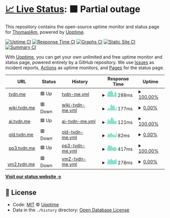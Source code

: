 # [📈 Live Status](https://status.tvdn.me): <!--live status--> **🟧 Partial outage**

This repository contains the open-source uptime monitor and status page for [ThomasIAm](https://github.com/ThomasIAm), powered by [Upptime](https://github.com/upptime/upptime).

[![Uptime CI](https://github.com/ThomasIAm/upptime/workflows/Uptime%20CI/badge.svg)](https://github.com/ThomasIAm/upptime/actions?query=workflow%3A%22Uptime+CI%22)
[![Response Time CI](https://github.com/koj-co/upptime/workflows/Response%20Time%20CI/badge.svg)](https://github.com/koj-co/upptime/actions?query=workflow%3A%22Response+Time+CI%22)
[![Graphs CI](https://github.com/ThomasIAm/upptime/workflows/Graphs%20CI/badge.svg)](https://github.com/ThomasIAm/upptime/actions?query=workflow%3A%22Graphs+CI%22)
[![Static Site CI](https://github.com/koj-co/upptime/workflows/Static%20Site%20CI/badge.svg)](https://github.com/koj-co/upptime/actions?query=workflow%3A%22Static+Site+CI%22)
[![Summary CI](https://github.com/koj-co/upptime/workflows/Summary%20CI/badge.svg)](https://github.com/koj-co/upptime/actions?query=workflow%3A%22Summary+CI%22)

With [Upptime](https://upptime.js.org), you can get your own unlimited and free uptime monitor and status page, powered entirely by a GitHub repository. We use [Issues](https://github.com/upptime/upptime/issues) as incident reports, [Actions](https://github.com/ThomasIAm/upptime/actions) as uptime monitors, and [Pages](https://demo.upptime.js.org) for the status page.

<!--start: status pages-->
<!-- This summary is generated by Upptime (https://github.com/upptime/upptime) -->
<!-- Do not edit this manually, your changes will be overwritten -->
<!-- prettier-ignore -->
| URL | Status | History | Response Time | Uptime |
| --- | ------ | ------- | ------------- | ------ |
| <img alt="" src="https://icons.duckduckgo.com/ip3/tvdn.me.ico" height="13"> [tvdn.me](https://tvdn.me) | 🟩 Up | [tvdn-me.yml](https://github.com/ThomasIAm/upptime/commits/HEAD/history/tvdn-me.yml) | <details><summary><img alt="Response time graph" src="./graphs/tvdn-me/response-time-week.png" height="20"> 288ms</summary><br><a href="https://status.tvdn.me/history/tvdn-me"><img alt="Response time 276" src="https://img.shields.io/endpoint?url=https%3A%2F%2Fraw.githubusercontent.com%2FThomasIAm%2Fupptime%2FHEAD%2Fapi%2Ftvdn-me%2Fresponse-time.json"></a><br><a href="https://status.tvdn.me/history/tvdn-me"><img alt="24-hour response time 263" src="https://img.shields.io/endpoint?url=https%3A%2F%2Fraw.githubusercontent.com%2FThomasIAm%2Fupptime%2FHEAD%2Fapi%2Ftvdn-me%2Fresponse-time-day.json"></a><br><a href="https://status.tvdn.me/history/tvdn-me"><img alt="7-day response time 288" src="https://img.shields.io/endpoint?url=https%3A%2F%2Fraw.githubusercontent.com%2FThomasIAm%2Fupptime%2FHEAD%2Fapi%2Ftvdn-me%2Fresponse-time-week.json"></a><br><a href="https://status.tvdn.me/history/tvdn-me"><img alt="30-day response time 302" src="https://img.shields.io/endpoint?url=https%3A%2F%2Fraw.githubusercontent.com%2FThomasIAm%2Fupptime%2FHEAD%2Fapi%2Ftvdn-me%2Fresponse-time-month.json"></a><br><a href="https://status.tvdn.me/history/tvdn-me"><img alt="1-year response time 290" src="https://img.shields.io/endpoint?url=https%3A%2F%2Fraw.githubusercontent.com%2FThomasIAm%2Fupptime%2FHEAD%2Fapi%2Ftvdn-me%2Fresponse-time-year.json"></a></details> | <details><summary><a href="https://status.tvdn.me/history/tvdn-me">100.00%</a></summary><a href="https://status.tvdn.me/history/tvdn-me"><img alt="All-time uptime 99.91%" src="https://img.shields.io/endpoint?url=https%3A%2F%2Fraw.githubusercontent.com%2FThomasIAm%2Fupptime%2FHEAD%2Fapi%2Ftvdn-me%2Fuptime.json"></a><br><a href="https://status.tvdn.me/history/tvdn-me"><img alt="24-hour uptime 100.00%" src="https://img.shields.io/endpoint?url=https%3A%2F%2Fraw.githubusercontent.com%2FThomasIAm%2Fupptime%2FHEAD%2Fapi%2Ftvdn-me%2Fuptime-day.json"></a><br><a href="https://status.tvdn.me/history/tvdn-me"><img alt="7-day uptime 100.00%" src="https://img.shields.io/endpoint?url=https%3A%2F%2Fraw.githubusercontent.com%2FThomasIAm%2Fupptime%2FHEAD%2Fapi%2Ftvdn-me%2Fuptime-week.json"></a><br><a href="https://status.tvdn.me/history/tvdn-me"><img alt="30-day uptime 100.00%" src="https://img.shields.io/endpoint?url=https%3A%2F%2Fraw.githubusercontent.com%2FThomasIAm%2Fupptime%2FHEAD%2Fapi%2Ftvdn-me%2Fuptime-month.json"></a><br><a href="https://status.tvdn.me/history/tvdn-me"><img alt="1-year uptime 99.96%" src="https://img.shields.io/endpoint?url=https%3A%2F%2Fraw.githubusercontent.com%2FThomasIAm%2Fupptime%2FHEAD%2Fapi%2Ftvdn-me%2Fuptime-year.json"></a></details>
| <img alt="" src="https://icons.duckduckgo.com/ip3/wiki.tvdn.me.ico" height="13"> [wiki.tvdn.me](https://wiki.tvdn.me) | 🟥 Down | [wiki-tvdn-me.yml](https://github.com/ThomasIAm/upptime/commits/HEAD/history/wiki-tvdn-me.yml) | <details><summary><img alt="Response time graph" src="./graphs/wiki-tvdn-me/response-time-week.png" height="20"> 177ms</summary><br><a href="https://status.tvdn.me/history/wiki-tvdn-me"><img alt="Response time 8023" src="https://img.shields.io/endpoint?url=https%3A%2F%2Fraw.githubusercontent.com%2FThomasIAm%2Fupptime%2FHEAD%2Fapi%2Fwiki-tvdn-me%2Fresponse-time.json"></a><br><a href="https://status.tvdn.me/history/wiki-tvdn-me"><img alt="24-hour response time 217" src="https://img.shields.io/endpoint?url=https%3A%2F%2Fraw.githubusercontent.com%2FThomasIAm%2Fupptime%2FHEAD%2Fapi%2Fwiki-tvdn-me%2Fresponse-time-day.json"></a><br><a href="https://status.tvdn.me/history/wiki-tvdn-me"><img alt="7-day response time 177" src="https://img.shields.io/endpoint?url=https%3A%2F%2Fraw.githubusercontent.com%2FThomasIAm%2Fupptime%2FHEAD%2Fapi%2Fwiki-tvdn-me%2Fresponse-time-week.json"></a><br><a href="https://status.tvdn.me/history/wiki-tvdn-me"><img alt="30-day response time 105" src="https://img.shields.io/endpoint?url=https%3A%2F%2Fraw.githubusercontent.com%2FThomasIAm%2Fupptime%2FHEAD%2Fapi%2Fwiki-tvdn-me%2Fresponse-time-month.json"></a><br><a href="https://status.tvdn.me/history/wiki-tvdn-me"><img alt="1-year response time 5308" src="https://img.shields.io/endpoint?url=https%3A%2F%2Fraw.githubusercontent.com%2FThomasIAm%2Fupptime%2FHEAD%2Fapi%2Fwiki-tvdn-me%2Fresponse-time-year.json"></a></details> | <details><summary><a href="https://status.tvdn.me/history/wiki-tvdn-me">0.00%</a></summary><a href="https://status.tvdn.me/history/wiki-tvdn-me"><img alt="All-time uptime 42.04%" src="https://img.shields.io/endpoint?url=https%3A%2F%2Fraw.githubusercontent.com%2FThomasIAm%2Fupptime%2FHEAD%2Fapi%2Fwiki-tvdn-me%2Fuptime.json"></a><br><a href="https://status.tvdn.me/history/wiki-tvdn-me"><img alt="24-hour uptime 0.00%" src="https://img.shields.io/endpoint?url=https%3A%2F%2Fraw.githubusercontent.com%2FThomasIAm%2Fupptime%2FHEAD%2Fapi%2Fwiki-tvdn-me%2Fuptime-day.json"></a><br><a href="https://status.tvdn.me/history/wiki-tvdn-me"><img alt="7-day uptime 0.00%" src="https://img.shields.io/endpoint?url=https%3A%2F%2Fraw.githubusercontent.com%2FThomasIAm%2Fupptime%2FHEAD%2Fapi%2Fwiki-tvdn-me%2Fuptime-week.json"></a><br><a href="https://status.tvdn.me/history/wiki-tvdn-me"><img alt="30-day uptime 0.00%" src="https://img.shields.io/endpoint?url=https%3A%2F%2Fraw.githubusercontent.com%2FThomasIAm%2Fupptime%2FHEAD%2Fapi%2Fwiki-tvdn-me%2Fuptime-month.json"></a><br><a href="https://status.tvdn.me/history/wiki-tvdn-me"><img alt="1-year uptime 6.31%" src="https://img.shields.io/endpoint?url=https%3A%2F%2Fraw.githubusercontent.com%2FThomasIAm%2Fupptime%2FHEAD%2Fapi%2Fwiki-tvdn-me%2Fuptime-year.json"></a></details>
| <img alt="" src="https://icons.duckduckgo.com/ip3/ai.tvdn.me.ico" height="13"> [ai.tvdn.me](https://ai.tvdn.me) | 🟩 Up | [ai-tvdn-me.yml](https://github.com/ThomasIAm/upptime/commits/HEAD/history/ai-tvdn-me.yml) | <details><summary><img alt="Response time graph" src="./graphs/ai-tvdn-me/response-time-week.png" height="20"> 121ms</summary><br><a href="https://status.tvdn.me/history/ai-tvdn-me"><img alt="Response time 195" src="https://img.shields.io/endpoint?url=https%3A%2F%2Fraw.githubusercontent.com%2FThomasIAm%2Fupptime%2FHEAD%2Fapi%2Fai-tvdn-me%2Fresponse-time.json"></a><br><a href="https://status.tvdn.me/history/ai-tvdn-me"><img alt="24-hour response time 184" src="https://img.shields.io/endpoint?url=https%3A%2F%2Fraw.githubusercontent.com%2FThomasIAm%2Fupptime%2FHEAD%2Fapi%2Fai-tvdn-me%2Fresponse-time-day.json"></a><br><a href="https://status.tvdn.me/history/ai-tvdn-me"><img alt="7-day response time 121" src="https://img.shields.io/endpoint?url=https%3A%2F%2Fraw.githubusercontent.com%2FThomasIAm%2Fupptime%2FHEAD%2Fapi%2Fai-tvdn-me%2Fresponse-time-week.json"></a><br><a href="https://status.tvdn.me/history/ai-tvdn-me"><img alt="30-day response time 125" src="https://img.shields.io/endpoint?url=https%3A%2F%2Fraw.githubusercontent.com%2FThomasIAm%2Fupptime%2FHEAD%2Fapi%2Fai-tvdn-me%2Fresponse-time-month.json"></a><br><a href="https://status.tvdn.me/history/ai-tvdn-me"><img alt="1-year response time 142" src="https://img.shields.io/endpoint?url=https%3A%2F%2Fraw.githubusercontent.com%2FThomasIAm%2Fupptime%2FHEAD%2Fapi%2Fai-tvdn-me%2Fresponse-time-year.json"></a></details> | <details><summary><a href="https://status.tvdn.me/history/ai-tvdn-me">100.00%</a></summary><a href="https://status.tvdn.me/history/ai-tvdn-me"><img alt="All-time uptime 99.97%" src="https://img.shields.io/endpoint?url=https%3A%2F%2Fraw.githubusercontent.com%2FThomasIAm%2Fupptime%2FHEAD%2Fapi%2Fai-tvdn-me%2Fuptime.json"></a><br><a href="https://status.tvdn.me/history/ai-tvdn-me"><img alt="24-hour uptime 100.00%" src="https://img.shields.io/endpoint?url=https%3A%2F%2Fraw.githubusercontent.com%2FThomasIAm%2Fupptime%2FHEAD%2Fapi%2Fai-tvdn-me%2Fuptime-day.json"></a><br><a href="https://status.tvdn.me/history/ai-tvdn-me"><img alt="7-day uptime 100.00%" src="https://img.shields.io/endpoint?url=https%3A%2F%2Fraw.githubusercontent.com%2FThomasIAm%2Fupptime%2FHEAD%2Fapi%2Fai-tvdn-me%2Fuptime-week.json"></a><br><a href="https://status.tvdn.me/history/ai-tvdn-me"><img alt="30-day uptime 100.00%" src="https://img.shields.io/endpoint?url=https%3A%2F%2Fraw.githubusercontent.com%2FThomasIAm%2Fupptime%2FHEAD%2Fapi%2Fai-tvdn-me%2Fuptime-month.json"></a><br><a href="https://status.tvdn.me/history/ai-tvdn-me"><img alt="1-year uptime 99.94%" src="https://img.shields.io/endpoint?url=https%3A%2F%2Fraw.githubusercontent.com%2FThomasIAm%2Fupptime%2FHEAD%2Fapi%2Fai-tvdn-me%2Fuptime-year.json"></a></details>
| <img alt="" src="https://icons.duckduckgo.com/ip3/old.tvdn.me.ico" height="13"> [old.tvdn.me](https://old.tvdn.me) | 🟥 Down | [old-tvdn-me.yml](https://github.com/ThomasIAm/upptime/commits/HEAD/history/old-tvdn-me.yml) | <details><summary><img alt="Response time graph" src="./graphs/old-tvdn-me/response-time-week.png" height="20"> 82ms</summary><br><a href="https://status.tvdn.me/history/old-tvdn-me"><img alt="Response time 265" src="https://img.shields.io/endpoint?url=https%3A%2F%2Fraw.githubusercontent.com%2FThomasIAm%2Fupptime%2FHEAD%2Fapi%2Fold-tvdn-me%2Fresponse-time.json"></a><br><a href="https://status.tvdn.me/history/old-tvdn-me"><img alt="24-hour response time 72" src="https://img.shields.io/endpoint?url=https%3A%2F%2Fraw.githubusercontent.com%2FThomasIAm%2Fupptime%2FHEAD%2Fapi%2Fold-tvdn-me%2Fresponse-time-day.json"></a><br><a href="https://status.tvdn.me/history/old-tvdn-me"><img alt="7-day response time 82" src="https://img.shields.io/endpoint?url=https%3A%2F%2Fraw.githubusercontent.com%2FThomasIAm%2Fupptime%2FHEAD%2Fapi%2Fold-tvdn-me%2Fresponse-time-week.json"></a><br><a href="https://status.tvdn.me/history/old-tvdn-me"><img alt="30-day response time 91" src="https://img.shields.io/endpoint?url=https%3A%2F%2Fraw.githubusercontent.com%2FThomasIAm%2Fupptime%2FHEAD%2Fapi%2Fold-tvdn-me%2Fresponse-time-month.json"></a><br><a href="https://status.tvdn.me/history/old-tvdn-me"><img alt="1-year response time 229" src="https://img.shields.io/endpoint?url=https%3A%2F%2Fraw.githubusercontent.com%2FThomasIAm%2Fupptime%2FHEAD%2Fapi%2Fold-tvdn-me%2Fresponse-time-year.json"></a></details> | <details><summary><a href="https://status.tvdn.me/history/old-tvdn-me">0.00%</a></summary><a href="https://status.tvdn.me/history/old-tvdn-me"><img alt="All-time uptime 68.02%" src="https://img.shields.io/endpoint?url=https%3A%2F%2Fraw.githubusercontent.com%2FThomasIAm%2Fupptime%2FHEAD%2Fapi%2Fold-tvdn-me%2Fuptime.json"></a><br><a href="https://status.tvdn.me/history/old-tvdn-me"><img alt="24-hour uptime 0.00%" src="https://img.shields.io/endpoint?url=https%3A%2F%2Fraw.githubusercontent.com%2FThomasIAm%2Fupptime%2FHEAD%2Fapi%2Fold-tvdn-me%2Fuptime-day.json"></a><br><a href="https://status.tvdn.me/history/old-tvdn-me"><img alt="7-day uptime 0.00%" src="https://img.shields.io/endpoint?url=https%3A%2F%2Fraw.githubusercontent.com%2FThomasIAm%2Fupptime%2FHEAD%2Fapi%2Fold-tvdn-me%2Fuptime-week.json"></a><br><a href="https://status.tvdn.me/history/old-tvdn-me"><img alt="30-day uptime 0.00%" src="https://img.shields.io/endpoint?url=https%3A%2F%2Fraw.githubusercontent.com%2FThomasIAm%2Fupptime%2FHEAD%2Fapi%2Fold-tvdn-me%2Fuptime-month.json"></a><br><a href="https://status.tvdn.me/history/old-tvdn-me"><img alt="1-year uptime 31.63%" src="https://img.shields.io/endpoint?url=https%3A%2F%2Fraw.githubusercontent.com%2FThomasIAm%2Fupptime%2FHEAD%2Fapi%2Fold-tvdn-me%2Fuptime-year.json"></a></details>
| <img alt="" src="https://icons.duckduckgo.com/ip3/pp3.tvdn.me.ico" height="13"> [pp3.tvdn.me](https://pp3.tvdn.me) | 🟩 Up | [pp3-tvdn-me.yml](https://github.com/ThomasIAm/upptime/commits/HEAD/history/pp3-tvdn-me.yml) | <details><summary><img alt="Response time graph" src="./graphs/pp3-tvdn-me/response-time-week.png" height="20"> 417ms</summary><br><a href="https://status.tvdn.me/history/pp3-tvdn-me"><img alt="Response time 585" src="https://img.shields.io/endpoint?url=https%3A%2F%2Fraw.githubusercontent.com%2FThomasIAm%2Fupptime%2FHEAD%2Fapi%2Fpp3-tvdn-me%2Fresponse-time.json"></a><br><a href="https://status.tvdn.me/history/pp3-tvdn-me"><img alt="24-hour response time 390" src="https://img.shields.io/endpoint?url=https%3A%2F%2Fraw.githubusercontent.com%2FThomasIAm%2Fupptime%2FHEAD%2Fapi%2Fpp3-tvdn-me%2Fresponse-time-day.json"></a><br><a href="https://status.tvdn.me/history/pp3-tvdn-me"><img alt="7-day response time 417" src="https://img.shields.io/endpoint?url=https%3A%2F%2Fraw.githubusercontent.com%2FThomasIAm%2Fupptime%2FHEAD%2Fapi%2Fpp3-tvdn-me%2Fresponse-time-week.json"></a><br><a href="https://status.tvdn.me/history/pp3-tvdn-me"><img alt="30-day response time 469" src="https://img.shields.io/endpoint?url=https%3A%2F%2Fraw.githubusercontent.com%2FThomasIAm%2Fupptime%2FHEAD%2Fapi%2Fpp3-tvdn-me%2Fresponse-time-month.json"></a><br><a href="https://status.tvdn.me/history/pp3-tvdn-me"><img alt="1-year response time 572" src="https://img.shields.io/endpoint?url=https%3A%2F%2Fraw.githubusercontent.com%2FThomasIAm%2Fupptime%2FHEAD%2Fapi%2Fpp3-tvdn-me%2Fresponse-time-year.json"></a></details> | <details><summary><a href="https://status.tvdn.me/history/pp3-tvdn-me">100.00%</a></summary><a href="https://status.tvdn.me/history/pp3-tvdn-me"><img alt="All-time uptime 99.96%" src="https://img.shields.io/endpoint?url=https%3A%2F%2Fraw.githubusercontent.com%2FThomasIAm%2Fupptime%2FHEAD%2Fapi%2Fpp3-tvdn-me%2Fuptime.json"></a><br><a href="https://status.tvdn.me/history/pp3-tvdn-me"><img alt="24-hour uptime 100.00%" src="https://img.shields.io/endpoint?url=https%3A%2F%2Fraw.githubusercontent.com%2FThomasIAm%2Fupptime%2FHEAD%2Fapi%2Fpp3-tvdn-me%2Fuptime-day.json"></a><br><a href="https://status.tvdn.me/history/pp3-tvdn-me"><img alt="7-day uptime 100.00%" src="https://img.shields.io/endpoint?url=https%3A%2F%2Fraw.githubusercontent.com%2FThomasIAm%2Fupptime%2FHEAD%2Fapi%2Fpp3-tvdn-me%2Fuptime-week.json"></a><br><a href="https://status.tvdn.me/history/pp3-tvdn-me"><img alt="30-day uptime 100.00%" src="https://img.shields.io/endpoint?url=https%3A%2F%2Fraw.githubusercontent.com%2FThomasIAm%2Fupptime%2FHEAD%2Fapi%2Fpp3-tvdn-me%2Fuptime-month.json"></a><br><a href="https://status.tvdn.me/history/pp3-tvdn-me"><img alt="1-year uptime 99.95%" src="https://img.shields.io/endpoint?url=https%3A%2F%2Fraw.githubusercontent.com%2FThomasIAm%2Fupptime%2FHEAD%2Fapi%2Fpp3-tvdn-me%2Fuptime-year.json"></a></details>
| <img alt="" src="https://icons.duckduckgo.com/ip3/vm2.tvdn.me.ico" height="13"> [vm2.tvdn.me](https://vm2.tvdn.me) | 🟥 Down | [vm2-tvdn-me.yml](https://github.com/ThomasIAm/upptime/commits/HEAD/history/vm2-tvdn-me.yml) | <details><summary><img alt="Response time graph" src="./graphs/vm2-tvdn-me/response-time-week.png" height="20"> 278ms</summary><br><a href="https://status.tvdn.me/history/vm2-tvdn-me"><img alt="Response time 2316" src="https://img.shields.io/endpoint?url=https%3A%2F%2Fraw.githubusercontent.com%2FThomasIAm%2Fupptime%2FHEAD%2Fapi%2Fvm2-tvdn-me%2Fresponse-time.json"></a><br><a href="https://status.tvdn.me/history/vm2-tvdn-me"><img alt="24-hour response time 238" src="https://img.shields.io/endpoint?url=https%3A%2F%2Fraw.githubusercontent.com%2FThomasIAm%2Fupptime%2FHEAD%2Fapi%2Fvm2-tvdn-me%2Fresponse-time-day.json"></a><br><a href="https://status.tvdn.me/history/vm2-tvdn-me"><img alt="7-day response time 278" src="https://img.shields.io/endpoint?url=https%3A%2F%2Fraw.githubusercontent.com%2FThomasIAm%2Fupptime%2FHEAD%2Fapi%2Fvm2-tvdn-me%2Fresponse-time-week.json"></a><br><a href="https://status.tvdn.me/history/vm2-tvdn-me"><img alt="30-day response time 805" src="https://img.shields.io/endpoint?url=https%3A%2F%2Fraw.githubusercontent.com%2FThomasIAm%2Fupptime%2FHEAD%2Fapi%2Fvm2-tvdn-me%2Fresponse-time-month.json"></a><br><a href="https://status.tvdn.me/history/vm2-tvdn-me"><img alt="1-year response time 2752" src="https://img.shields.io/endpoint?url=https%3A%2F%2Fraw.githubusercontent.com%2FThomasIAm%2Fupptime%2FHEAD%2Fapi%2Fvm2-tvdn-me%2Fresponse-time-year.json"></a></details> | <details><summary><a href="https://status.tvdn.me/history/vm2-tvdn-me">0.00%</a></summary><a href="https://status.tvdn.me/history/vm2-tvdn-me"><img alt="All-time uptime 49.24%" src="https://img.shields.io/endpoint?url=https%3A%2F%2Fraw.githubusercontent.com%2FThomasIAm%2Fupptime%2FHEAD%2Fapi%2Fvm2-tvdn-me%2Fuptime.json"></a><br><a href="https://status.tvdn.me/history/vm2-tvdn-me"><img alt="24-hour uptime 0.00%" src="https://img.shields.io/endpoint?url=https%3A%2F%2Fraw.githubusercontent.com%2FThomasIAm%2Fupptime%2FHEAD%2Fapi%2Fvm2-tvdn-me%2Fuptime-day.json"></a><br><a href="https://status.tvdn.me/history/vm2-tvdn-me"><img alt="7-day uptime 0.00%" src="https://img.shields.io/endpoint?url=https%3A%2F%2Fraw.githubusercontent.com%2FThomasIAm%2Fupptime%2FHEAD%2Fapi%2Fvm2-tvdn-me%2Fuptime-week.json"></a><br><a href="https://status.tvdn.me/history/vm2-tvdn-me"><img alt="30-day uptime 0.00%" src="https://img.shields.io/endpoint?url=https%3A%2F%2Fraw.githubusercontent.com%2FThomasIAm%2Fupptime%2FHEAD%2Fapi%2Fvm2-tvdn-me%2Fuptime-month.json"></a><br><a href="https://status.tvdn.me/history/vm2-tvdn-me"><img alt="1-year uptime 0.00%" src="https://img.shields.io/endpoint?url=https%3A%2F%2Fraw.githubusercontent.com%2FThomasIAm%2Fupptime%2FHEAD%2Fapi%2Fvm2-tvdn-me%2Fuptime-year.json"></a></details>

<!--end: status pages-->

[**Visit our status website →**](https://status.tvdn.me)

## 📄 License

- Code: [MIT](./LICENSE) © [Upptime](https://upptime.js.org)
- Data in the `./history` directory: [Open Database License](https://opendatacommons.org/licenses/odbl/1-0/)
